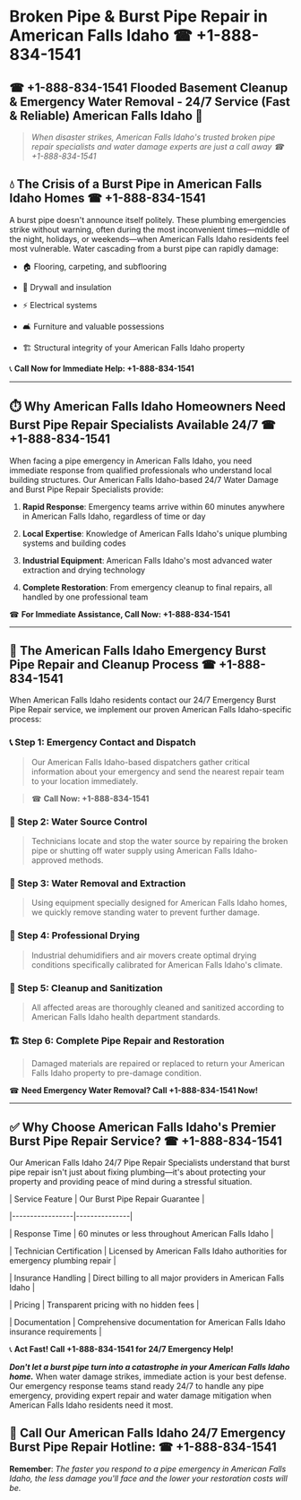 # Broken Pipe & Burst Pipe Repair in American Falls Idaho ☎ +1-888-834-1541  
## ☎ +1-888-834-1541 Flooded Basement Cleanup & Emergency Water Removal - 24/7 Service (Fast & Reliable) American Falls Idaho 🚨  

> *When disaster strikes, American Falls Idaho's trusted broken pipe repair specialists and water damage experts are just a call away ☎ +1-888-834-1541*  

## 💧 The Crisis of a Burst Pipe in American Falls Idaho Homes ☎ +1-888-834-1541  

A burst pipe doesn't announce itself politely. These plumbing emergencies strike without warning, often during the most inconvenient times—middle of the night, holidays, or weekends—when American Falls Idaho residents feel most vulnerable. Water cascading from a burst pipe can rapidly damage:  

* 🏠 Flooring, carpeting, and subflooring  
* 🧱 Drywall and insulation  
* ⚡ Electrical systems  
* 🛋️ Furniture and valuable possessions  
* 🏗️ Structural integrity of your American Falls Idaho property  

📞 **Call Now for Immediate Help: +1-888-834-1541**  

---  

## ⏱️ Why American Falls Idaho Homeowners Need Burst Pipe Repair Specialists Available 24/7 ☎ +1-888-834-1541  

When facing a pipe emergency in American Falls Idaho, you need immediate response from qualified professionals who understand local building structures. Our American Falls Idaho-based 24/7 Water Damage and Burst Pipe Repair Specialists provide:  

1. **Rapid Response**: Emergency teams arrive within 60 minutes anywhere in American Falls Idaho, regardless of time or day  
2. **Local Expertise**: Knowledge of American Falls Idaho's unique plumbing systems and building codes  
3. **Industrial Equipment**: American Falls Idaho's most advanced water extraction and drying technology  
4. **Complete Restoration**: From emergency cleanup to final repairs, all handled by one professional team  

☎ **For Immediate Assistance, Call Now: +1-888-834-1541**  

---  

## 🔧 The American Falls Idaho Emergency Burst Pipe Repair and Cleanup Process ☎ +1-888-834-1541  

When American Falls Idaho residents contact our 24/7 Emergency Burst Pipe Repair service, we implement our proven American Falls Idaho-specific process:  

### 📞 Step 1: Emergency Contact and Dispatch  
> Our American Falls Idaho-based dispatchers gather critical information about your emergency and send the nearest repair team to your location immediately.  
> ☎ **Call Now: +1-888-834-1541**  

### 🚿 Step 2: Water Source Control  
> Technicians locate and stop the water source by repairing the broken pipe or shutting off water supply using American Falls Idaho-approved methods.  

### 🌊 Step 3: Water Removal and Extraction  
> Using equipment specially designed for American Falls Idaho homes, we quickly remove standing water to prevent further damage.  

### 💨 Step 4: Professional Drying  
> Industrial dehumidifiers and air movers create optimal drying conditions specifically calibrated for American Falls Idaho's climate.  

### 🧼 Step 5: Cleanup and Sanitization  
> All affected areas are thoroughly cleaned and sanitized according to American Falls Idaho health department standards.  

### 🏗️ Step 6: Complete Pipe Repair and Restoration  
> Damaged materials are repaired or replaced to return your American Falls Idaho property to pre-damage condition.  

☎ **Need Emergency Water Removal? Call +1-888-834-1541 Now!**  

---  

## ✅ Why Choose American Falls Idaho's Premier Burst Pipe Repair Service? ☎ +1-888-834-1541  

Our American Falls Idaho 24/7 Pipe Repair Specialists understand that burst pipe repair isn't just about fixing plumbing—it's about protecting your property and providing peace of mind during a stressful situation.  

| Service Feature | Our Burst Pipe Repair Guarantee |  
|-----------------|---------------|  
| Response Time | 60 minutes or less throughout American Falls Idaho |  
| Technician Certification | Licensed by American Falls Idaho authorities for emergency plumbing repair |  
| Insurance Handling | Direct billing to all major providers in American Falls Idaho |  
| Pricing | Transparent pricing with no hidden fees |  
| Documentation | Comprehensive documentation for American Falls Idaho insurance requirements |  

📞 **Act Fast! Call +1-888-834-1541 for 24/7 Emergency Help!**  

***Don't let a burst pipe turn into a catastrophe in your American Falls Idaho home.*** When water damage strikes, immediate action is your best defense. Our emergency response teams stand ready 24/7 to handle any pipe emergency, providing expert repair and water damage mitigation when American Falls Idaho residents need it most.  

## 📱 Call Our American Falls Idaho 24/7 Emergency Burst Pipe Repair Hotline: ☎ +1-888-834-1541  

**Remember**: *The faster you respond to a pipe emergency in American Falls Idaho, the less damage you'll face and the lower your restoration costs will be.*